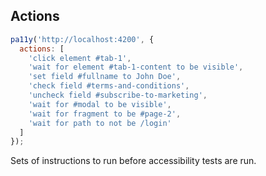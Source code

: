 ## Actions

```javascript
pa11y('http://localhost:4200', {
  actions: [
    'click element #tab-1',
    'wait for element #tab-1-content to be visible',
    'set field #fullname to John Doe',
    'check field #terms-and-conditions',
    'uncheck field #subscribe-to-marketing',
    'wait for #modal to be visible',
    'wait for fragment to be #page-2',
    'wait for path to not be /login'
  ]
});
```

Sets of instructions to run before accessibility tests are run.